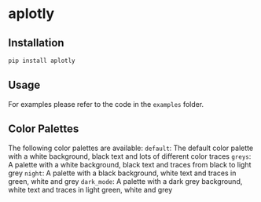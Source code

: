 # aplotly

## Installation

```bash
pip install aplotly
```

## Usage

For examples please refer to the code in the `examples` folder.

## Color Palettes

The following color palettes are available:
`default`: The default color palette with a white background, black text and lots of different color traces
`greys`: A palette with a white background, black text and traces from black to light grey
`night`: A palette with a black background, white text and traces in green, white and grey
`dark_mode`: A palette with a dark grey background, white text and traces in light green, white and grey
